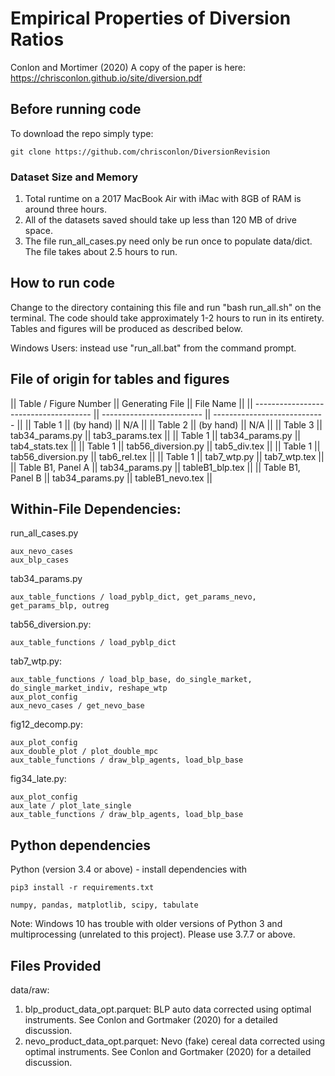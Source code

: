 # Empirical Properties of Diversion Ratios
Conlon and Mortimer (2020)
A copy of the paper is here: https://chrisconlon.github.io/site/diversion.pdf

## Before running code
To download the repo simply type:

    git clone https://github.com/chrisconlon/DiversionRevision

### Dataset Size and Memory
1. Total runtime on a 2017 MacBook Air with iMac with 8GB of RAM is around three hours.
2. All of the datasets saved should take up less than 120 MB of drive space.
3. The file run_all_cases.py need only be run once to populate data/dict. The file takes about 2.5 hours to run.

## How to run code
Change to the directory containing this file and run "bash run_all.sh" on the terminal. The code should take approximately 1-2 hours to run in its entirety. Tables and figures will be produced as described below.

Windows Users: instead use "run_all.bat" from the command prompt.

## File of origin for tables and figures

|| Table / Figure Number                 || Generating File           || File Name                    ||
|| ------------------------------------- || ------------------------- || ---------------------------- ||
|| Table 1                               || (by hand)                 || N/A                          ||
|| Table 2                               || (by hand)                 || N/A                          ||
|| Table 3                               || tab34_params.py           || tab3_params.tex              ||
|| Table 1                               || tab34_params.py           || tab4_stats.tex               ||
|| Table 1                               || tab56_diversion.py        || tab5_div.tex                 ||
|| Table 1                               || tab56_diversion.py        || tab6_rel.tex                 ||
|| Table 1                               || tab7_wtp.py               || tab7_wtp.tex                 ||
|| Table B1, Panel A                     || tab34_params.py           || tableB1_blp.tex              ||
|| Table B1, Panel B                     || tab34_params.py           || tableB1_nevo.tex             ||


## Within-File Dependencies:

run_all_cases.py
    
    aux_nevo_cases
    aux_blp_cases

tab34_params.py
     
    aux_table_functions / load_pyblp_dict, get_params_nevo, get_params_blp, outreg


tab56_diversion.py: 

    aux_table_functions / load_pyblp_dict

tab7_wtp.py: 

    aux_table_functions / load_blp_base, do_single_market, do_single_market_indiv, reshape_wtp
    aux_plot_config
    aux_nevo_cases / get_nevo_base

fig12_decomp.py: 

    aux_plot_config
    aux_double_plot / plot_double_mpc
    aux_table_functions / draw_blp_agents, load_blp_base

fig34_late.py: 

    aux_plot_config
    aux_late / plot_late_single
    aux_table_functions / draw_blp_agents, load_blp_base

## Python  dependencies
Python (version 3.4 or above) - install dependencies with 

    pip3 install -r requirements.txt

    numpy, pandas, matplotlib, scipy, tabulate

Note: Windows 10 has trouble with older versions of Python 3 and multiprocessing (unrelated to this project). Please use 3.7.7 or above.

## Files Provided

data/raw:

1. blp_product_data_opt.parquet: BLP auto data corrected using optimal instruments. See Conlon and Gortmaker (2020) for a detailed discussion.
2. nevo_product_data_opt.parquet: Nevo (fake) cereal data corrected using optimal instruments. See Conlon and Gortmaker (2020) for a detailed discussion.


